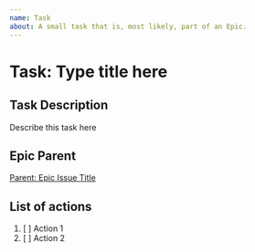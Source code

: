 ```yaml
---
name: Task
about: A small task that is, most likely, part of an Epic.
---
```


<!-- Issue Title should mirror the Task Title. -->

# Task: Type title here


## Task Description
Describe this task here


## Epic Parent
<!-- The link below should link to its Epic Parent. -->
[Parent: Epic Issue Title](https://github.com/cupum/general/issues/1)


## List of actions
1. [ ] Action 1
2. [ ] Action 2


<!-- Assign task to someone -->
<!-- Add labels if needed -->
<!-- Register with project -->
<!-- Define milestone if needed --> 
